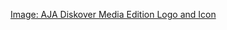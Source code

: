 [Image: AJA Diskover Media Edition Logo and Icon](#images/logo_and_icon_aja_diskover_media_edition_for_light_background.png)
